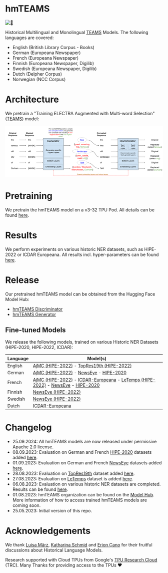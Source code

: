 # hmTEAMS

[![🤗](logo.jpeg "🤗")](https://github.com/stefan-it/hmTEAMS)

Historical Multilingual and Monolingual [TEAMS](https://aclanthology.org/2021.findings-acl.219/) Models.
The following languages are covered:

* English (British Library Corpus - Books)
* German (Europeana Newspaper)
* French (Europeana Newspaper)
* Finnish (Europeana Newspaper, Digilib)
* Swedish (Europeana Newspaper, Digilib)
* Dutch (Delpher Corpus)
* Norwegian (NCC Corpus)

# Architecture

We pretrain a "Training ELECTRA Augmented with Multi-word Selection"
([TEAMS](https://aclanthology.org/2021.findings-acl.219/)) model:

![hmTEAMS Overview](hmteams_overview.svg)

# Pretraining

We pretrain the hmTEAMS model on a v3-32 TPU Pod. All details can be found [here](pretraining.md).

# Results

We perform experiments on various historic NER datasets, such as HIPE-2022 or ICDAR Europeana.
All results incl. hyper-parameters can be found [here](bench/README.md).

# Release

Our pretrained hmTEAMS model can be obtained from the Hugging Face Model Hub:

* [hmTEAMS Discriminator](https://huggingface.co/hmteams/teams-base-historic-multilingual-discriminator)
* [hmTEAMS Generator](https://huggingface.co/hmteams/teams-base-historic-multilingual-generator)

## Fine-tuned Models

We release the following models, trained on various Historic NER Datasets (HIPE-2020, HIPE-2022, ICDAR):

| Language | Model(s)                                                                                                                                                                                                                                                                                                                                                                          |
|----------|-----------------------------------------------------------------------------------------------------------------------------------------------------------------------------------------------------------------------------------------------------------------------------------------------------------------------------------------------------------------------------------|
| English  | [AjMC (HIPE-2022)](https://huggingface.co/hmteams/flair-hipe-2022-ajmc-en) - [TopRes19th (HIPE-2022)](https://huggingface.co/hmteams/flair-hipe-2022-topres19th-en)                                                                                                                                                                                                               |
| German   | [AjMC (HIPE-2022)](https://huggingface.co/hmteams/flair-hipe-2022-ajmc-de) - [NewsEye](https://huggingface.co/hmteams/flair-hipe-2022-newseye-de) - [HIPE-2020](https://huggingface.co/hmteams/flair-hipe-2022-hipe2020-de)                                                                                                                                                       |
| French   | [AjMC (HIPE-2022)](https://huggingface.co/hmteams/flair-hipe-2022-ajmc-fr) - [ICDAR-Europeana](https://huggingface.co/hmteams/flair-icdar-fr) - [LeTemps (HIPE-2022)](https://huggingface.co/hmteams/flair-hipe-2022-letemps-fr) - [NewsEye](https://huggingface.co/hmteams/flair-hipe-2022-newseye-fr) - [HIPE-2020](https://huggingface.co/hmteams/flair-hipe-2022-hipe2020-fr) |
| Finnish  | [NewsEye (HIPE-2022)](https://huggingface.co/hmteams/flair-hipe-2022-newseye-fi)                                                                                                                                                                                                                                                                                                  |
| Swedish  | [NewsEye (HIPE-2022)](https://huggingface.co/hmteams/flair-hipe-2022-newseye-sv)                                                                                                                                                                                                                                                                                                  |
| Dutch    | [ICDAR-Europeana](https://huggingface.co/hmteams/flair-icdar-nl)                                                                                                                                                                                                                                                                                                                  |

# Changelog

* 25.09.2024: All hmTEAMS models are now released under permissive Apache 2.0 license.
* 08.09.2023: Evaluation on German and French [HIPE-2020](https://github.com/hipe-eval/HIPE-2022-data/blob/main/documentation/README-hipe2020.md) datasets added [here](bench/README.md).
* 01.09.2023: Evaluation on German and French [NewsEye](https://github.com/hipe-eval/HIPE-2022-data/blob/main/documentation/README-newseye.md) datasets added [here](bench/README.md).
* 28.08.2023: Evaluation on [TopRes19th](https://github.com/hipe-eval/HIPE-2022-data/blob/main/documentation/README-topres19th.md) dataset added [here](bench/README.md).
* 27.08.2023: Evaluation on [LeTemps](https://github.com/hipe-eval/HIPE-2022-data/blob/main/documentation/README-letemps.md) dataset is added [here](bench/README.md).
* 06.08.2023: Evaluation on various historic NER datasets are completed. Results can be found [here](bench/README.md).
* 01.08.2023: hmTEAMS organization can be found on the [Model Hub](https://huggingface.co/hmteams).
              More information of how to access trained hmTEAMS models are coming soon.
* 25.05.2023: Initial version of this repo.

# Acknowledgements

We thank [Luisa März](https://github.com/LuisaMaerz), [Katharina Schmid](https://github.com/schmika) and
[Erion Çano](https://github.com/erionc) for their fruitful discussions about Historical Language Models.

Research supported with Cloud TPUs from Google's [TPU Research Cloud](https://sites.research.google/trc/about/) (TRC).
Many Thanks for providing access to the TPUs ❤️
